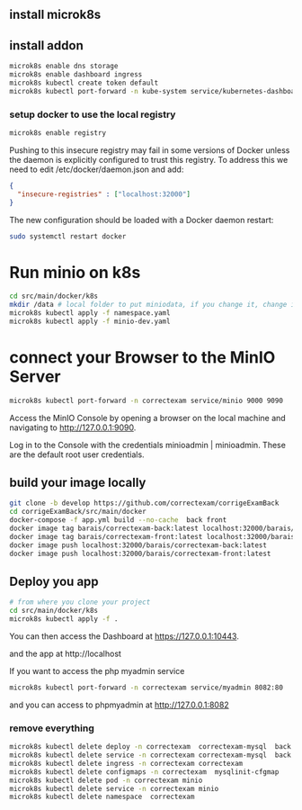 ## install microk8s

## install addon

```bash
microk8s enable dns storage
microk8s enable dashboard ingress
microk8s kubectl create token default
microk8s kubectl port-forward -n kube-system service/kubernetes-dashboard 10443:443
```



### setup docker to use the local registry

```bash
microk8s enable registry
```

Pushing to this insecure registry may fail in some versions of Docker unless the daemon is explicitly configured to trust this registry. To address this we need to edit /etc/docker/daemon.json and add:

```json
{
  "insecure-registries" : ["localhost:32000"]
}
```

The new configuration should be loaded with a Docker daemon restart:

```bash
sudo systemctl restart docker
```

# Run minio on k8s

```bash
cd src/main/docker/k8s
mkdir /data # local folder to put miniodata, if you change it, change it int minio-dev.yaml
microk8s kubectl apply -f namespace.yaml
microk8s kubectl apply -f minio-dev.yaml
```


# connect your Browser to the MinIO Server

```bash
microk8s kubectl port-forward -n correctexam service/minio 9000 9090
```

Access the MinIO Console by opening a browser on the local machine and navigating to http://127.0.0.1:9090.

Log in to the Console with the credentials minioadmin | minioadmin. These are the default root user credentials.





## build your image locally

```bash
git clone -b develop https://github.com/correctexam/corrigeExamBack
cd corrigeExamBack/src/main/docker
docker-compose -f app.yml build --no-cache  back front
docker image tag barais/correctexam-back:latest localhost:32000/barais/correctexam-back:latest
docker image tag barais/correctexam-front:latest localhost:32000/barais/correctexam-front:latest
docker image push localhost:32000/barais/correctexam-back:latest
docker image push localhost:32000/barais/correctexam-front:latest
```



## Deploy you app 

```bash
# from where you clone your project
cd src/main/docker/k8s
microk8s kubectl apply -f .
```

You can then access the Dashboard at https://127.0.0.1:10443.

and the app at http://localhost


If you want to access the php myadmin service

```bash
microk8s kubectl port-forward -n correctexam service/myadmin 8082:80
```
and you can access to phpmyadmin at http://127.0.0.1:8082

### remove everything

```bash
microk8s kubectl delete deploy -n correctexam  correctexam-mysql  back front maildev myadmin
microk8s kubectl delete service -n correctexam correctexam-mysql  back front maildev myadmin
microk8s kubectl delete ingress -n correctexam correctexam
microk8s kubectl delete configmaps -n correctexam  mysqlinit-cfgmap
microk8s kubectl delete pod -n correctexam minio 
microk8s kubectl delete service -n correctexam minio 
microk8s kubectl delete namespace  correctexam
```
